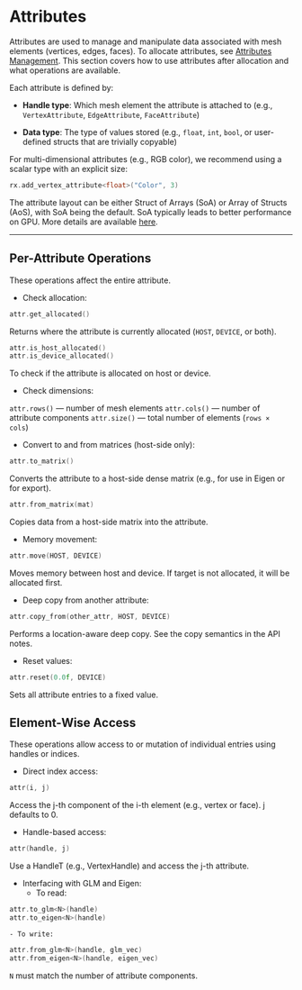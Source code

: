 # **Attributes** 


Attributes are used to manage and manipulate data associated with mesh elements (vertices, edges, faces). To allocate attributes, see [Attributes Management](attributes_management.md). This section covers how to use attributes after allocation and what operations are available.

Each attribute is defined by:

- **Handle type**: Which mesh element the attribute is attached to (e.g., `VertexAttribute`, `EdgeAttribute`, `FaceAttribute`)

- **Data type**: The type of values stored (e.g., `float`, `int`, `bool`, or user-defined structs that are trivially copyable)

For multi-dimensional attributes (e.g., RGB color), we recommend using a scalar type with an explicit size:

```cpp
rx.add_vertex_attribute<float>("Color", 3) 
```

The attribute layout can be either Struct of Arrays (SoA) or Array of Structs (AoS), with SoA being the default. SoA typically leads to better performance on GPU. More details are available [here](https://en.wikipedia.org/wiki/AoS_and_SoA).


---
## **Per-Attribute Operations**

These operations affect the entire attribute.

- Check allocation:

```cpp
attr.get_allocated() 
```
Returns where the attribute is currently allocated (`HOST`, `DEVICE`, or both).

```cpp
attr.is_host_allocated()
attr.is_device_allocated()
```

To check if the attribute is allocated on host or device. 

- Check dimensions:

`attr.rows()` — number of mesh elements
`attr.cols()` — number of attribute components
`attr.size()` — total number of elements (`rows × cols`)

- Convert to and from matrices (host-side only):

```cpp
attr.to_matrix()
```

Converts the attribute to a host-side dense matrix (e.g., for use in Eigen or for export).

```cpp
attr.from_matrix(mat)
```

Copies data from a host-side matrix into the attribute.

- Memory movement:

``` cpp
attr.move(HOST, DEVICE)
```

Moves memory between host and device. If target is not allocated, it will be allocated first.

- Deep copy from another attribute:

```cpp
attr.copy_from(other_attr, HOST, DEVICE)
```

Performs a location-aware deep copy. See the copy semantics in the API notes.

- Reset values:

```cpp 
attr.reset(0.0f, DEVICE) 
```

Sets all attribute entries to a fixed value.


## **Element-Wise Access**

These operations allow access to or mutation of individual entries using handles or indices.

- Direct index access:

```cpp
attr(i, j) 
```
Access the j-th component of the i-th element (e.g., vertex or face). j defaults to 0.

- Handle-based access:

```cpp 
attr(handle, j)
```

Use a HandleT (e.g., VertexHandle) and access the j-th attribute.

- Interfacing with GLM and Eigen:
    - To read:
```cpp
attr.to_glm<N>(handle) 
attr.to_eigen<N>(handle)
```
    - To write:    
```cpp
attr.from_glm<N>(handle, glm_vec)
attr.from_eigen<N>(handle, eigen_vec)
```

`N` must match the number of attribute components.